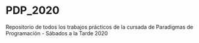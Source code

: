 # PDP_2020
Repositorio de todos los trabajos prácticos de la cursada de Paradigmas de Programación - Sábados a la Tarde 2020
